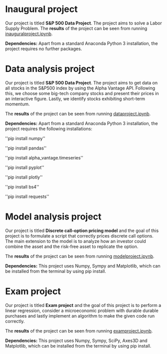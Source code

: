 # Inaugural project

Our project is titled **S&P 500 Data Project**. The project aims to solve a Labor Supply Problem. The **results** of the project can be seen from running [inauguralproject.ipynb](inauguralproject.ipynb).

**Dependencies:** Apart from a standard Anaconda Python 3 installation, the project requires no further packages.

# Data analysis project

Our project is titled **S&P 500 Data Project**. The project aims to get data on all stocks in the S&P500 index by using the Alpha Vantage API. Following this, we choose some big-tech company stocks and present their prices in an interactive figure. Lastly, we identify stocks exhibiting short-term momentum.

The **results** of the project can be seen from running [dataproject.ipynb](dataproject.ipynb).

**Dependencies:** Apart from a standard Anaconda Python 3 installation, the project requires the following installations:

''pip install numpy''

''pip install pandas''

''pip install alpha_vantage.timeseries''

''pip install pyplot''

''pip install plotly''

''pip install bs4''

''pip install requests''

# Model analysis project

Our project is titled **Discrete call-option pricing model** and the goal of this project is to formulate a script that correctly prices discrete call options. The main extension to the model is to analyze how an investor could combine the asset and the risk-free asset to replicate the option.

The **results** of the project can be seen from running [modelproject.ipynb](modelproject.ipynb).

**Dependencies:** This project uses Numpy, Sympy and Matplotlib, which can be installed from the terminal by using pip install.

# Exam project

Our project is titled **Exam project** and the goal of this project is to perform a linear regression, consider a microeconomic problem with durable durable purchases and lastly implement an algorithm to make the given code run correctly.

The **results** of the project can be seen from running [examproject.ipynb](examproject.ipynb).

**Dependencies:** This project uses Numpy, Sympy, SciPy, Axes3D and Matplotlib, which can be installed from the terminal by using pip install.
